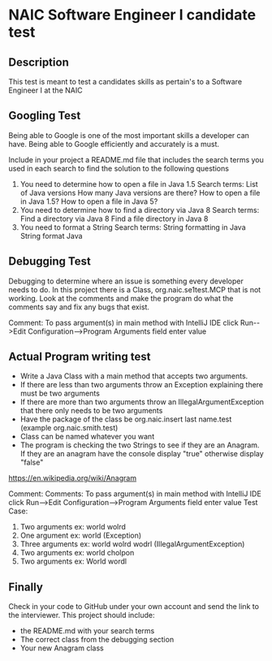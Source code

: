 # NAIC Software Engineer I candidate test

## Description
This test is meant to test a candidates skills as pertain's to a Software Engineer I at the NAIC

## Googling Test
Being able to Google is one of the most important skills a developer can have.  Being able to Google efficiently and 
accurately is a must.

Include in your project a README.md file that includes the search terms you used in each search to find the solution to
the following questions

1. You need to determine how to open a file in Java 1.5
Search terms:
List of Java versions
How many Java versions are there?
How to open a file in Java 1.5?
How to open a file in Java 5?
2. You need to determine how to find a directory via Java 8
Search terms:
Find a directory via Java 8
Find a file directory in Java 8
3. You need to format a String
Search terms:
String formatting in Java
String format Java

## Debugging Test
Debugging to determine where an issue is something every developer needs to do.
In this project there is a Class, org.naic.se1test.MCP that is not working.  Look at the comments and make the program
do what the comments say and fix any bugs that exist.

Comment: To pass argument(s) in main method with IntelliJ IDE click Run-->Edit Configuration-->Program Arguments field enter value

## Actual Program  writing test
* Write a Java Class with a main method that accepts two arguments.
* If there are less than two arguments throw an Exception explaining there must be two arguments
* If there are more than two arguments throw an IllegalArgumentException that there only needs to be two arguments
* Have the package of the class be org.naic.insert last name.test (example org.naic.smith.test)
* Class can be named whatever you want
* The program is checking the two Strings to see if they are an Anagram.  If they are an anagram have the console 
display "true" otherwise display "false"

https://en.wikipedia.org/wiki/Anagram

Comment: Comments: To pass argument(s) in main method with IntelliJ IDE click Run-->Edit Configuration-->Program Arguments field enter value
Test Case:
1. Two arguments ex: world wolrd
2. One argument ex: world (Exception)
3. Three arguments ex: world wolrd wodrl (IllegalArgumentException)
4. Two arguments ex: world cholpon
5. Two arguments ex: World wordl

## Finally 
Check in your code to GitHub under your own account and send the link to the interviewer.
This project should include:
 * the README.md with your search terms
 * The correct class from the debugging section
 * Your new Anagram class
